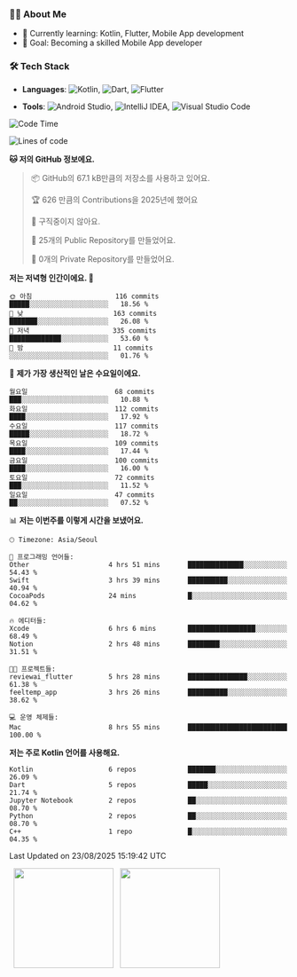 ### 👨‍💻 About Me
- 🌱 Currently learning: Kotlin, Flutter, Mobile App development
- 🎯 Goal: Becoming a skilled Mobile App developer

### 🛠 Tech Stack
- **Languages**: ![Kotlin](https://img.shields.io/badge/Kotlin-0095D5?style=flat-square&logo=kotlin&logoColor=white), ![Dart](https://img.shields.io/badge/Dart-0175C2?style=flat-square&logo=dart&logoColor=white), ![Flutter](https://img.shields.io/badge/Flutter-02569B?style=flat-square&logo=flutter&logoColor=white)

- **Tools**:
![Android Studio](https://img.shields.io/badge/Android%20Studio-3DDC84?style=flat-square&logo=android-studio&logoColor=white), 
![IntelliJ IDEA](https://img.shields.io/badge/IntelliJ%20IDEA-000000?style=flat-square&logo=intellij-idea&logoColor=white), 
![Visual Studio Code](https://img.shields.io/badge/VS%20Code-007ACC?style=flat-square&logo=visual-studio-code&logoColor=white)

<!--START_SECTION:waka-->
![Code Time](http://img.shields.io/badge/Code%20Time-236%20hrs%2014%20mins-blue)

![Lines of code](https://img.shields.io/badge/%EC%A0%80%EB%8A%94%20%EC%97%AC%ED%83%9C%EA%B9%8C%EC%A7%80%20-331.6%20thousand%20%EC%A4%84%EC%9D%98%20%EC%BD%94%EB%93%9C%EB%A5%BC%20%EC%9E%91%EC%84%B1%ED%96%88%EC%96%B4%EC%9A%94.-blue)

**🐱 저의 GitHub 정보에요.** 

> 📦 GitHub의 67.1 kB만큼의 저장소를 사용하고 있어요. 
 > 
> 🏆 626 만큼의 Contributions을 2025년에 했어요
 > 
> 🚫 구직중이지 않아요.
 > 
> 📜 25개의 Public Repository를 만들었어요. 
 > 
> 🔑 0개의 Private Repository를 만들었어요. 
 > 
**저는 저녁형 인간이에요. 🦉** 

```text
🌞 아침                     116 commits         █████░░░░░░░░░░░░░░░░░░░░   18.56 % 
🌆 낮　                     163 commits         ███████░░░░░░░░░░░░░░░░░░   26.08 % 
🌃 저녁                     335 commits         █████████████░░░░░░░░░░░░   53.60 % 
🌙 밤　                     11 commits          ░░░░░░░░░░░░░░░░░░░░░░░░░   01.76 % 
```
📅 **제가 가장 생산적인 날은 수요일이에요.** 

```text
월요일                      68 commits          ███░░░░░░░░░░░░░░░░░░░░░░   10.88 % 
화요일                      112 commits         ████░░░░░░░░░░░░░░░░░░░░░   17.92 % 
수요일                      117 commits         █████░░░░░░░░░░░░░░░░░░░░   18.72 % 
목요일                      109 commits         ████░░░░░░░░░░░░░░░░░░░░░   17.44 % 
금요일                      100 commits         ████░░░░░░░░░░░░░░░░░░░░░   16.00 % 
토요일                      72 commits          ███░░░░░░░░░░░░░░░░░░░░░░   11.52 % 
일요일                      47 commits          ██░░░░░░░░░░░░░░░░░░░░░░░   07.52 % 
```


📊 **저는 이번주를 이렇게 시간을 보냈어요.** 

```text
🕑︎ Timezone: Asia/Seoul

💬 프로그래밍 언어들: 
Other                    4 hrs 51 mins       ██████████████░░░░░░░░░░░   54.43 % 
Swift                    3 hrs 39 mins       ██████████░░░░░░░░░░░░░░░   40.94 % 
CocoaPods                24 mins             █░░░░░░░░░░░░░░░░░░░░░░░░   04.62 % 

🔥 에디터들: 
Xcode                    6 hrs 6 mins        █████████████████░░░░░░░░   68.49 % 
Notion                   2 hrs 48 mins       ████████░░░░░░░░░░░░░░░░░   31.51 % 

🐱‍💻 프로젝트들: 
reviewai_flutter         5 hrs 28 mins       ███████████████░░░░░░░░░░   61.38 % 
feeltemp_app             3 hrs 26 mins       ██████████░░░░░░░░░░░░░░░   38.62 % 

💻 운영 체제들: 
Mac                      8 hrs 55 mins       █████████████████████████   100.00 % 
```

**저는 주로 Kotlin 언어를 사용해요.** 

```text
Kotlin                   6 repos             ███████░░░░░░░░░░░░░░░░░░   26.09 % 
Dart                     5 repos             █████░░░░░░░░░░░░░░░░░░░░   21.74 % 
Jupyter Notebook         2 repos             ██░░░░░░░░░░░░░░░░░░░░░░░   08.70 % 
Python                   2 repos             ██░░░░░░░░░░░░░░░░░░░░░░░   08.70 % 
C++                      1 repo              █░░░░░░░░░░░░░░░░░░░░░░░░   04.35 % 
```




 Last Updated on 23/08/2025 15:19:42 UTC
<!--END_SECTION:waka-->

<p>
  <img height="180em" src="https://github-readme-stats.vercel.app/api?username=JongHyun070105&show_icons=true&include_all_commits=true&bg_color=0d1117&title_color=ffffff&text_color=c9d1d9&icon_color=79ff97">
  <img height="180em" src="https://github-readme-stats.vercel.app/api/top-langs/?username=JongHyun070105&layout=compact&langs_count=4&bg_color=0d1117&title_color=ffffff&text_color=c9d1d9&hide=php,jupyter%20notebook&hide_repo=EcoStep,mimir,git-session">
</p>
